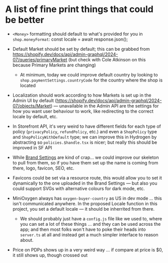 # A list of fine print things that could be better

- `<Money>` formatting should default to what's provided for you in `shop.moneyFormat`: const locale = await response.json();
- Default Market should be set by default; this can be grabbed from https://shopify.dev/docs/api/admin-graphql/2024-07/queries/primaryMarket (but check with Cole Atkinson on this because Primary Markets are changing)
  - At minimum, today we could improve default country by looking to `shop.paymentSettings.countryCode` for the country where the shop is located
- Localization should work according to how Markets is set up in the Admin UI by default (https://shopify.dev/docs/api/admin-graphql/2024-07/objects/Market) — unavailable in the Admin API are the settings for how you want user behaviour to work, like redirecting to the correct locale by default, etc.
- In Storefront API, it's very weird to have different fields for each type of policy (`privacyPolicy`, `refundPolicy`, etc.) and even a `ShopPolicy` type and `ShopPolicyWithDefault` type; we can improve this in Hydrogen by abstracting so `policies.$handle.tsx` is nicer; but really this should be improved in SF API
- While [Brand Settings](https://shopify.dev/docs/api/storefront/2024-07/objects/Shop#field-brand) are kind of crap… we could improve our skeleton to pull from them, so if you have them set up the name is coming from there, logo, favicon, SEO, etc.
- Favicons could be set via a resource route, this would allow you to set it dynamically to the one uploaded in the Brand Settings — but also you could support SVGs with alternative colours for dark mode, etc.

- MiniOxygen always has `oxygen-buyer-country` as US in dev mode … this isn't communicated anywhere. In the proposed Locale function in this project, you set a default locale — it should be inherrited from there.
  - We should probably just have a `config.js` file like we used to, where you can set a lot of these things … and they can be used across the app; and then most folks won't have to poke their heads into `server.ts` at all and instead get a much simpler interface to reason about.
- Price on PDPs shows up in a very weird way … if compare at price is $0, it still shows up, though crossed out
